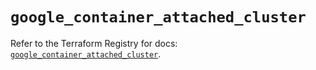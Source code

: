 # `google_container_attached_cluster`

Refer to the Terraform Registry for docs: [`google_container_attached_cluster`](https://registry.terraform.io/providers/hashicorp/google/5.16.0/docs/resources/container_attached_cluster).
